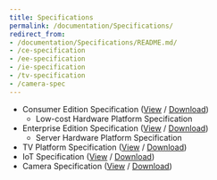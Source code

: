 ```yaml
---
title: Specifications
permalink: /documentation/Specifications/
redirect_from:
- /documentation/Specifications/README.md/
- /ce-specification
- /ee-specification
- /ie-specification
- /tv-specification
- /camera-spec
---
```

- Consumer Edition Specification ([View](/documentation/Specifications/96Boards-CE-Specification.pdf) / [Download](https://linaro.co/ce-specification))
   - Low-cost Hardware Platform Specification
- Enterprise Edition Specification ([View](/documentation/Specifications/96Boards-EE-Specification.pdf) / [Download](https://linaro.co/ee-specification))
   - Server Hardware Platform Specification
- TV Platform Specification ([View](/documentation/Specifications/96Boards-EE-TV-Platform-Specification.pdf) / [Download](https://linaro.co/tv-specification))
- IoT Specification ([View](/documentation/Specifications/96Boards-IE-Specification.pdf) / [Download](https://linaro.co/ie-specification))
- Camera Specification
([View](/documentation/Specifications/Addenda/96BoardsCESpecification-CameraModuleInterfaceAddendum.pdf) / [Download](https://linaro.co/camera-spec))
